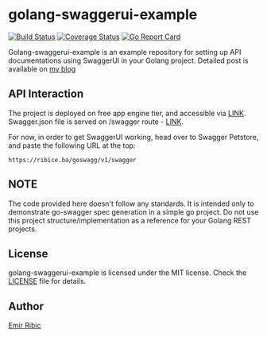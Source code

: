 # golang-swaggerui-example

[![Build Status](https://travis-ci.org/ribice/golang-swagger-ui-example.svg?branch=master)](https://travis-ci.org/ribice/golang-swaggerui-example)
[![Coverage Status](https://coveralls.io/repos/github/ribice/golang-swaggerui-example/badge.svg?branch=master)](https://coveralls.io/github/ribice/golang-swaggerui-example?branch=master)
[![Go Report Card](https://goreportcard.com/badge/github.com/ribice/golang-swaggerui-example)](https://goreportcard.com/report/github.com/ribice/golang-swaggerui-example)

Golang-swaggerui-example is an example repository for setting up API documentations using SwaggerUI in your Golang project. Detailed post is available on [my blog](https://ribice.ba/swagger-golang)

## API Interaction

The project is deployed on free app engine tier, and accessible via [LINK](https://ribice.ba/goswagg/). Swagger.json file is served on /swagger route - [LINK](https://ribice.ba/goswagg/v1/swagger).

For now, in order to get SwaggerUI working, head over to Swagger Petstore, and paste the following URL at the top:

```
https://ribice.ba/goswagg/v1/swagger
```

## NOTE

The code provided here doesn't follow any standards. It is intended only to demonstrate go-swagger spec generation in a simple go project.
Do not use this project structure/implementation as a reference for your Golang REST projects.

## License

golang-swaggerui-example is licensed under the MIT license. Check the [LICENSE](LICENSE.md) file for details.

## Author

[Emir Ribic](https://ribice.ba)